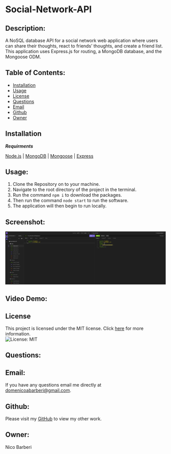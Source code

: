 # Social-Network-API

## Description:
A NoSQL database API for a social network web application where users can share their thoughts, react to friends’ thoughts, and create a friend list. This application uses Express.js for routing, a MongoDB database, and the Mongoose ODM.

## Table of Contents:

* [Installation](#installation)
* [Usage](#usage)
* [License](#license)
* [Questions](#Questions)
* [Email](#Email)
* [Github](#Github)
* [Owner](#Owner)

## Installation
***Requirments***

[Node.js](https://nodejs.org/en/) | [MongoDB](https://www.mongodb.com/) | [Mongoose](https://www.npmjs.com/package/mongoose) | [Express](https://www.npmjs.com/package/express)

## Usage:

1. Clone the Repository on to your machine.
2. Navigate to the root directory of the project in the terminal.
3. Run the command ```npm i``` to download the packages.
4. Then run the command ```node start``` to run the software.
5. The application will then begin to run locally.

## Screenshot:
![Screenshot of Application](./assets/images/screenshot.png)

## Video Demo:


## License

This project is licensed under the MIT license. Click [here](https://opensource.org/licenses/MIT) for more information.<br>
![License: MIT](https://img.shields.io/badge/License-MIT-yellow.svg)


## Questions:
## Email:
If you have any questions email me directly at domenicoabarberi@gmail.com.

## Github:
Please visit my [GitHub](https://github.com/DomenicoBarb) to view my other work.

## Owner:
Nico Barberi

